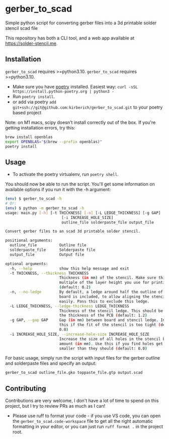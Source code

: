 # gerber_to_scad
Simple python script for converting gerber files into a 3d printable solder stencil scad file

This repository has both a CLI tool, and a web app available at https://solder-stencil.me.

## Installation

`gerber_to_scad` requires >=python3.10.
`gerber_to_scad` requires >=python3.10.

* Make sure you have [poetry](https://python-poetry.org/docs/) installed. Easiest way: `curl -sSL https://install.python-poetry.org | python3 -`
* Run `poetry install`.
* or add via poetry `add git+ssh://git@github.com:kirberich/gerber_to_scad.git` to your poetry based project

Note: on M1 macs, scipy doesn't install correctly out of the box. If you're getting installation errors, try this:

```bash
brew install openblas
export OPENBLAS="$(brew --prefix openblas)"
poetry install
```
## Usage

* To activate the poetry virtualenv, run `poetry shell`.

You should now be able to run the script. You'll get some information on available options if you run it with the -h argument:

```bash
(env) $ gerber_to_scad -h
# Or:
(env) $ python -m gerber_to_scad -h
usage: main.py [-h] [-t THICKNESS] [-n] [-L LEDGE_THICKNESS] [-g GAP]
                         [-i INCREASE_HOLE_SIZE]
                         outline_file solderpaste_file output_file

Convert gerber files to an scad 3d printable solder stencil.

positional arguments:
  outline_file          Outline file
  solderpaste_file      Solderpaste file
  output_file           Output file

optional arguments:
  -h, --help            show this help message and exit
  -t THICKNESS, --thickness THICKNESS
                        Thickness (in mm) of the stencil. Make sure this is a
                        multiple of the layer height you use for printing
                        (default: 0.2)
  -n, --no-ledge        By default, a ledge around half the outline of the
                        board is included, to allow aligning the stencil
                        easily. Pass this to exclude this ledge.
  -L LEDGE_THICKNESS, --ledge-thickness LEDGE_THICKNESS
                        Thickness of the stencil ledge. This should be less than
                        the thickness of the PCB (default: 1.2)
  -g GAP, --gap GAP     Gap (in mm) between board and stencil ledge. Increase
                        this if the fit of the stencil is too tight (default:
                        0.0)
  -i INCREASE_HOLE_SIZE, --increase-hole-size INCREASE_HOLE_SIZE
                        Increase the size of all holes in the stencil by this
                        amount (in mm). Use this if you find holes get printed
                        smaller than they should (default: 0.0)
```

For basic usage, simply run the script with input files for the gerber outline and solderpaste files and specify an output:

```bash
gerber_to_scad outline_file.gko toppaste_file.gtp output.scad
```

## Contributing

Contributions are very welcome, I don't have a lot of time to spend on this project, but I try to review PRs as much as I can!

* Please use ruff to format your code - if you use VS code, you can open the `gerber_to_scad.code-workspace` file to get all the right automatic formatting in your editor, or you can just run `ruff format .` in the project root.
